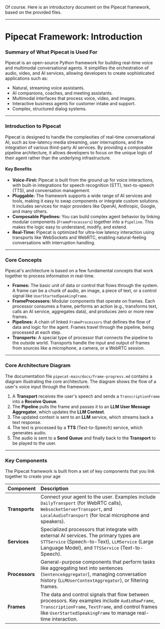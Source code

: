 Of course. Here is an introductory document on the Pipecat framework, based on the provided files.

***

# Pipecat Framework: Introduction

### **Summary of What Pipecat is Used For**

Pipecat is an open-source Python framework for building real-time voice and multimodal conversational agents. It simplifies the orchestration of audio, video, and AI services, allowing developers to create sophisticated applications such as:
- Natural, streaming voice assistants.
- AI companions, coaches, and meeting assistants.
- Multimodal interfaces that process voice, video, and images.
- Interactive business agents for customer intake and support.
- Complex, structured dialog systems.

---

### **Introduction to Pipecat**

Pipecat is designed to handle the complexities of real-time conversational AI, such as low-latency media streaming, user interruptions, and the integration of various third-party AI services. By providing a composable pipeline architecture, it allows developers to focus on the unique logic of their agent rather than the underlying infrastructure.

#### **Key Benefits**

*   **Voice-First:** Pipecat is built from the ground up for voice interactions, with built-in integrations for speech recognition (STT), text-to-speech (TTS), and conversation management.
*   **Pluggable:** The framework supports a wide range of AI services and tools, making it easy to swap components or integrate custom solutions. It includes services for major providers like OpenAI, Anthropic, Google, and many others.
*   **Composable Pipelines:** You can build complex agent behavior by linking modular components (`FrameProcessors`) together into a `Pipeline`. This makes the logic easy to understand, modify, and extend.
*   **Real-Time:** Pipecat is optimized for ultra-low latency interaction using transports like WebSockets and WebRTC, enabling natural-feeling conversations with interruption handling.

---

### **Core Concepts**

Pipecat's architecture is based on a few fundamental concepts that work together to process information in real-time.

*   **Frames:** The basic unit of data or control that flows through the system. A frame can be a chunk of audio, an image, a piece of text, or a control signal like `UserStartedSpeakingFrame`.
*   **FrameProcessors:** Modular components that operate on frames. Each processor consumes a frame, performs an action (e.g., transforms text, calls an AI service, aggregates data), and produces zero or more new frames.
*   **Pipelines:** A chain of linked `FrameProcessors` that defines the flow of data and logic for the agent. Frames travel through the pipeline, being processed at each step.
*   **Transports:** A special type of processor that connects the pipeline to the outside world. Transports handle the input and output of frames from sources like a microphone, a camera, or a WebRTC session.

---

### **Core Architecture Diagram**

The documentation file `pipecat-main/docs/frame-progress.md` contains a diagram illustrating the core architecture. The diagram shows the flow of a user's voice input through the framework:

1.  A **Transport** receives the user's speech and sends a `TranscriptionFrame` into a **Receive Queue**.
2.  The **Pipeline** pulls the frame and passes it to an **LLM User Message Aggregator**, which updates the **LLM Context**.
3.  The updated context is sent to an **LLM** service, which streams back a text response.
4.  The text is processed by a **TTS** (Text-to-Speech) service, which generates audio.
5.  The audio is sent to a **Send Queue** and finally back to the **Transport** to be played to the user.

---

### **Key Components**

The Pipecat framework is built from a set of key components that you link together to create your age

| Component | Description |
| :--- | :--- |
| **Transports** | Connect your agent to the user. Examples include `DailyTransport` (for WebRTC calls), `WebsocketServerTransport`, and `LocalAudioTransport` (for local microphone and speakers). |
| **Services** | Specialized processors that integrate with external AI services. The primary types are `STTService` (Speech-to-Text), `LLMService` (Large Language Model), and `TTSService` (Text-to-Speech). |
| **Processors** | General-purpose components that perform tasks like aggregating text into sentences (`SentenceAggregator`), managing conversation history (`LLMUserContextAggregator`), or filtering frames. |
| **Frames** | The data and control signals that flow between processors. Key examples include `AudioRawFrame`, `TranscriptionFrame`, `TextFrame`, and control frames like `UserStartedSpeakingFrame` to manage real-time interaction. |